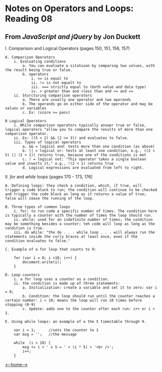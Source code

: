 # Notes on Operators and Loops: Reading 08

## From _JavaScript and jQuery_ by Jon Duckett

I. Comparison and Logical Operators (pages 150, 151, 156, 157)

    A. Comparison Operators
        i. Evaluating conditions
            a. You can evaluate a sitatuion by comparing two values, with the result being true or false. 
            b. operators
                i. == is equal to
                ii. != is not equalt to
                iii. === strictly equal to (both value and data type)
                iv. > greater than and <less than and >= and <=
        ii. Sturcturing comparison operators
            a. There are usually one operator and two operands
            b. The operands go on either side of the operator and may be values or variables
            c. Ex: (score >= pass)

    B Logical Operators
        i. While comparison operators typically answer true or false, logical operators "allow you to compare the results of more than one comparison operator. 
        ii. Ex: ((5 < 2) && (2 >= 3)) and evaluates to false. 
        iii. Types of logical operators
            a. && = logical and: tests more than one condition (as above)
            b. || = logical or: tests at least one condition, e.g., ((2 < 5) || (2 < 1)) returns true, because one of the conditions is met
            c. ! = logical not: "This operator takes a single boolean value and inverts it," e.g., !(2 < 1) returns true
            d. Logical expressions are evaluated from left to right.

II. *for* and *while* loops (pages 170 - 173, 176)

    A. Defining loops: they check a condition, which, if true, will trigger a code block to run; the condition will continue to be checked and trigger the code block as long as it returns a value of true; false will cease the running of the loop. 
    
    B. Three types of common loops
        i. for: to run code a specific number of times. The condition here is typically a counter with the number of times the loop should run. 
        ii. while: used for an indefinite number of times; the condition may be something besides a counter; teh code will loop as long as the condition is true. 
        iii. do while: "the do . . . while loop . . . will always run the statements inside the curly braces at least once, even if the condition evaluates to false." 

    C. Example of a for loop that counts to 9: 

        for (var i = 0; i <10; i++) {
            document.write(i);
        }

    D. Loop counters 
        i. a for loop uses a counter as a condition.
        ii. the condition is made up of three statements:
            a. Initialization: create a variable and set it to zero: var i = 0; 
            b. Condition: the loop should run until the counter reaches a certain number: i < 10; means the loop will run 10 times before stopping (0-9)
            c. Update: adds one to the counter after each run: i++ or i + 1. 
        
    E. Using while loops: an example of a the 5 timestable through 9.

        var i = 1;      //sets the counter to 1
        var msg = '';   //the message

        while  (i < 10) {
            msg += i + ' x 5 = ' + (i * 5) + '<br />';
            i++;
        }

[<--home-->](/README.md)